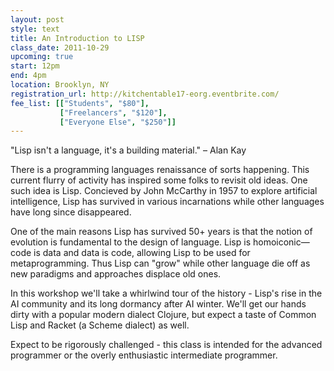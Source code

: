 ```yaml
---
layout: post
style: text
title: An Introduction to LISP
class_date: 2011-10-29
upcoming: true
start: 12pm
end: 4pm
location: Brooklyn, NY
registration_url: http://kitchentable17-eorg.eventbrite.com/
fee_list: [["Students", "$80"],
           ["Freelancers", "$120"],
           ["Everyone Else", "$250"]]
---
```

"Lisp isn't a language, it's a building material." – Alan Kay

There is a programming languages renaissance of sorts happening. This current flurry of activity has inspired some folks to revisit old ideas. One such idea is Lisp. Concieved by John McCarthy in 1957 to explore artificial intelligence, Lisp has survived in various incarnations while other languages have long since disappeared.

One of the main reasons Lisp has survived 50+ years is that the notion of evolution is fundamental to the design of language. Lisp is homoiconic—code is data and data is code, allowing Lisp to be used for metaprogramming. Thus Lisp can "grow" while other language die off as new paradigms and approaches displace old ones.

In this workshop we'll take a whirlwind tour of the history - Lisp's rise in the AI community and its long dormancy after AI winter. We'll get our hands dirty with a popular modern dialect Clojure, but expect a taste of Common Lisp and Racket (a Scheme dialect) as well.

Expect to be rigorously challenged - this class is intended for the advanced programmer or the overly enthusiastic intermediate programmer.